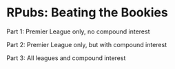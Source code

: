 # RPubs: Beating the Bookies

Part 1: Premier League only, no compound interest

Part 2: Premier League only, but with compound interest

Part 3: All leagues and compound interest
